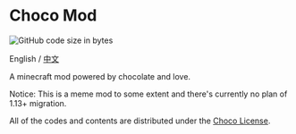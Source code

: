 # Choco Mod

![GitHub code size in bytes](https://img.shields.io/github/languages/code-size/KelsAstell/ChocolateMaker2-1.12.2?style=flat-square)

English / [中文](https://github.com/KelsAstell/ChocolateMaker2-1.12.2/blob/master/README_ZH.md)

A minecraft mod powered by chocolate and love.

Notice: This is a meme mod to some extent and there's currently no plan of 1.13+ migration.

All of the codes and contents are distributed under the [Choco License](https://emowolf.fun/choco).
